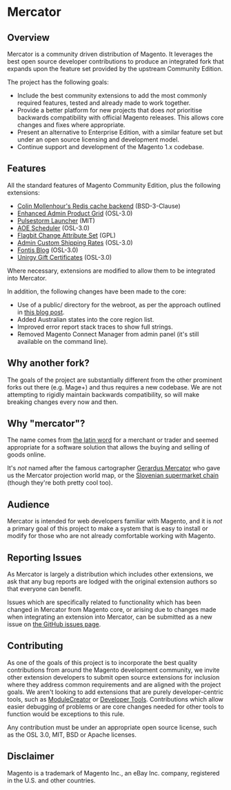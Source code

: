 Mercator
========

Overview
--------

Mercator is a community driven distribution of Magento. It leverages the best open source developer contributions to produce an integrated fork that expands upon the feature set provided by the upstream Community Edition.

The project has the following goals:

* Include the best community extensions to add the most commonly required features, tested and already made to work together.
* Provide a better platform for new projects that does *not* prioritise backwards compatibility with official Magento releases. This allows core changes and fixes where appropriate.
* Present an alternative to Enterprise Edition, with a similar feature set but under an open source licensing and development model.
* Continue support and development of the Magento 1.x codebase.


Features
--------

All the standard features of Magento Community Edition, plus the following extensions:

* [Colin Mollenhour's Redis cache backend](https://github.com/colinmollenhour/Cm_Cache_Backend_Redis) (BSD-3-Clause)
* [Enhanced Admin Product Grid](https://github.com/jayelkaake/enhancedgrid) (OSL-3.0)
* [Pulsestorm Launcher](https://github.com/astorm/PulsestormLauncher) (MIT)
* [AOE Scheduler](https://github.com/fbrnc/Aoe_Scheduler) (OSL-3.0)
* [Flagbit Change Attribute Set](https://github.com/Flagbit/Magento-ChangeAttributeSet) (GPL)
* [Admin Custom Shipping Rates](http://www.magentocommerce.com/magento-connect/admin-custom-shipping-rate.html) (OSL-3.0) 
* [Fontis Blog](https://github.com/fontis/fontis_blog) (OSL-3.0)
* [Unirgy Gift Certificates](http://www.unirgy.com/products/ugiftcert/) (OSL-3.0)

Where necessary, extensions are modified to allow them to be integrated into Mercator.

In addition, the following changes have been made to the core:

* Use of a public/ directory for the webroot, as per the approach outlined in [this blog post](http://www.fontis.com.au/blog/magento/move-magento-private-files-outside-docroot).
* Added Australian states into the core region list.
* Improved error report stack traces to show full strings.
* Removed Magento Connect Manager from admin panel (it's still available on the command line).


Why another fork?
-----------------

The goals of the project are substantially different from the other prominent forks out there (e.g. Mage+) and thus requires a new codebase. We are not attempting to rigidly maintain backwards compatibility, so will make breaking changes every now and then.


Why "mercator"?
---------------

The name comes from [the latin word](http://en.wiktionary.org/wiki/mercator) for a merchant or trader and seemed appropriate for a software solution that allows the buying and selling of goods online.

It's *not* named after the famous cartographer [Gerardus Mercator](http://en.wikipedia.org/wiki/Gerardus_Mercator) who gave us the Mercator projection world map, or the [Slovenian supermarket chain](http://en.wikipedia.org/wiki/Mercator_%28retail%29) (though they're both pretty cool too).


Audience
--------

Mercator is intended for web developers familiar with Magento, and it is *not* a primary goal of this project to make a system that is easy to install or modify for those who are not already comfortable working with Magento.


Reporting Issues
----------------

As Mercator is largely a distribution which includes other extensions, we ask that any bug reports are lodged with the original extension authors so that everyone can benefit.

Issues which are specifically related to functionality which has been changed in Mercator from Magento core, or arising due to changes made when integrating an extension into Mercator, can be submitted as a new issue on [the GitHub issues page](https://github.com/fontis/mercator/issues).


Contributing
------------

As one of the goals of this project is to incorporate the best quality contributions from around the Magento development community, we invite other extension developers to submit open source extensions for inclusion where they address common requirements and are aligned with the project goals. We aren't looking to add extensions that are purely developer-centric tools, such as [ModuleCreator](http://www.magentocommerce.com/magento-connect/modulecreator.html) or [Developer Tools](https://github.com/DoghouseMedia/Dhmedia_Devel--Magento-Developer-Tools-). Contributions which allow easier debugging of problems or are core changes needed for other tools to function would be exceptions to this rule.

Any contribution must be under an appropriate open source license, such as the OSL 3.0, MIT, BSD or Apache licenses.


Disclaimer
----------

Magento is a trademark of Magento Inc., an eBay Inc. company, registered in the U.S. and other countries.
